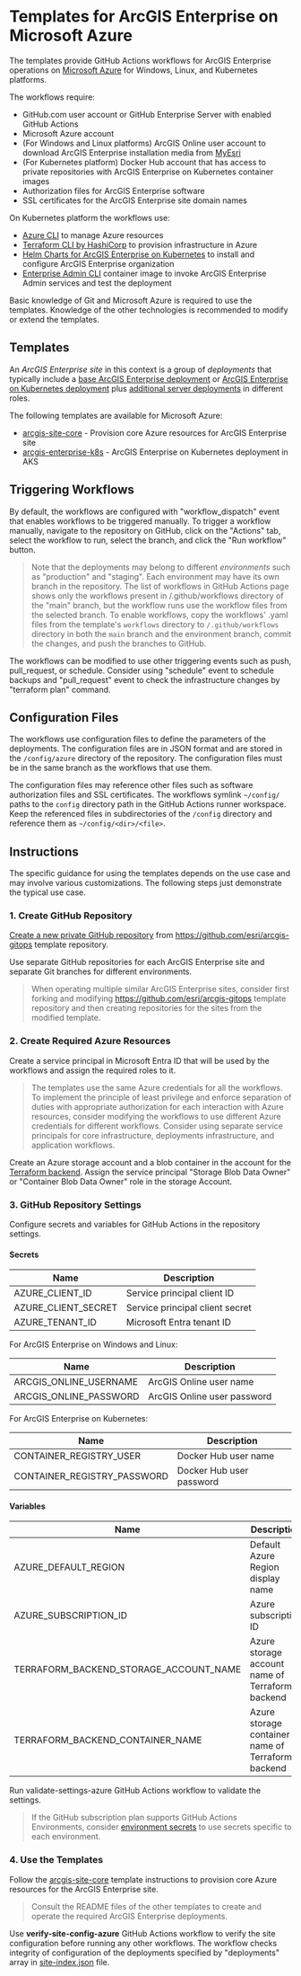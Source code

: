 # Templates for ArcGIS Enterprise on Microsoft Azure

The templates provide GitHub Actions workflows for ArcGIS Enterprise operations on [Microsoft Azure](https://azure.microsoft.com/) for Windows, Linux, and Kubernetes platforms.

The workflows require:

* GitHub.com user account or GitHub Enterprise Server with enabled GitHub Actions
* Microsoft Azure account
* (For Windows and Linux platforms) ArcGIS Online user account to download ArcGIS Enterprise installation media from [MyEsri](https://my.esri.com)
* (For Kubernetes platform) Docker Hub account that has access to private repositories with ArcGIS Enterprise on Kubernetes container images
* Authorization files for ArcGIS Enterprise software
* SSL certificates for the ArcGIS Enterprise site domain names

On Kubernetes platform the workflows use:

* [Azure CLI](https://learn.microsoft.com/en-us/cli/azure/) to manage Azure resources
* [Terraform CLI by HashiCorp](https://developer.hashicorp.com/terraform/cli) to provision infrastructure in Azure
* [Helm Charts for ArcGIS Enterprise on Kubernetes](https://links.esri.com/enterprisekuberneteshelmcharts/1.2.0/deploy-guide) to install and configure ArcGIS Enterprise organization
* [Enterprise Admin CLI](../enterprise-admin-cli/README.md) container image to invoke ArcGIS Enterprise Admin services and test the deployment

Basic knowledge of Git and Microsoft Azure is required to use the templates. Knowledge of the other technologies is recommended to modify or extend the templates.  

## Templates

An *ArcGIS Enterprise site* in this context is a group of *deployments* that typically include a [base ArcGIS Enterprise deployment](https://enterprise.arcgis.com/en/get-started/latest/windows/base-arcgis-enterprise-deployment.htm) or [ArcGIS Enterprise on Kubernetes deployment](https://enterprise-k8s.arcgis.com/en/latest/deploy/system-architecture.htm) plus [additional server deployments](https://enterprise.arcgis.com/en/get-started/latest/windows/additional-server-deployment.htm) in different roles.

The following templates are available for Microsoft Azure:

* [arcgis-site-core](arcgis-site-core/README.md) - Provision core Azure resources for ArcGIS Enterprise site
* [arcgis-enterprise-k8s](arcgis-enterprise-k8s/README.md) - ArcGIS Enterprise on Kubernetes deployment in AKS

## Triggering Workflows

By default, the workflows are configured with "workflow_dispatch" event that enables workflows to be triggered manually. To trigger a workflow manually, navigate to the repository on GitHub, click on the "Actions" tab, select the workflow to run, select the branch, and click the "Run workflow" button.

> Note that the deployments may belong to different *environments* such as "production" and "staging". Each environment may have its own branch in the repository. The list of workflows in GitHub Actions page shows only the workflows present in /.github/workflows directory of the "main" branch, but the workflow runs use the workflow files from the selected branch. To enable workflows, copy the workflows' .yaml files from the template's `workflows` directory to `/.github/workflows` directory in both the `main` branch and the environment branch, commit the changes, and push the branches to GitHub.

The workflows can be modified to use other triggering events such as push, pull_request, or schedule. Consider using "schedule" event to schedule backups and "pull_request" event to check the infrastructure changes by "terraform plan" command.

## Configuration Files

The workflows use configuration files to define the parameters of the deployments. The configuration files are in JSON format and are stored in the `/config/azure` directory of the repository. The configuration files must be in the same branch as the workflows that use them.

The configuration files may reference other files such as software authorization files and SSL certificates. The workflows symlink `~/config/` paths to the `config` directory path in the GitHub Actions runner workspace. Keep the referenced files in subdirectories of the `/config` directory and reference them as `~/config/<dir>/<file>`.

## Instructions

The specific guidance for using the templates depends on the use case and may involve various customizations. The following steps just demonstrate the typical use case.

### 1. Create GitHub Repository

[Create a new private GitHub repository](https://github.com/new?template_name=arcgis-gitops&template_owner=Esri&description=ArcGIS%20Enterprise%20on%20Azure&name=arcgis-enterprise) from https://github.com/esri/arcgis-gitops template repository.

Use separate GitHub repositories for each ArcGIS Enterprise site and separate Git branches for different environments.

> When operating multiple similar ArcGIS Enterprise sites, consider first forking and modifying https://github.com/esri/arcgis-gitops template repository and then creating repositories for the sites from the modified template.

### 2. Create Required Azure Resources

Create a service principal in Microsoft Entra ID that will be used by the workflows and assign the required roles to it.

> The templates use the same Azure credentials for all the workflows. To implement the principle of least privilege and enforce separation of duties with appropriate authorization for each interaction with Azure resources, consider modifying the workflows to use different Azure credentials for different workflows. Consider using separate service principals for core infrastructure, deployments infrastructure, and application workflows.  

Create an Azure storage account and a blob container in the account for the [Terraform backend](https://developer.hashicorp.com/terraform/language/backend/azurerm). Assign the service principal "Storage Blob Data Owner" or "Container Blob Data Owner" role in the storage Account.

### 3. GitHub Repository Settings

Configure secrets and variables for GitHub Actions in the repository settings.

#### Secrets

| Name                | Description                     |
|---------------------|---------------------------------|
| AZURE_CLIENT_ID     | Service principal client ID     |
| AZURE_CLIENT_SECRET | Service principal client secret |
| AZURE_TENANT_ID     | Microsoft Entra tenant ID       |

For ArcGIS Enterprise on Windows and Linux:

| Name                   | Description                 |
|------------------------|-----------------------------|
| ARCGIS_ONLINE_USERNAME | ArcGIS Online user name     |
| ARCGIS_ONLINE_PASSWORD | ArcGIS Online user password |

For ArcGIS Enterprise on Kubernetes:

| Name                        | Description              |
|-----------------------------|--------------------------|
| CONTAINER_REGISTRY_USER     | Docker Hub user name     |
| CONTAINER_REGISTRY_PASSWORD | Docker Hub user password |

#### Variables

| Name                                   | Description                                       |
|----------------------------------------|---------------------------------------------------|
| AZURE_DEFAULT_REGION                   | Default Azure Region display name                 |
| AZURE_SUBSCRIPTION_ID                  | Azure subscription ID                             |
| TERRAFORM_BACKEND_STORAGE_ACCOUNT_NAME | Azure storage account name of Terraform backend   |
| TERRAFORM_BACKEND_CONTAINER_NAME       | Azure storage container name of Terraform backend |

Run validate-settings-azure GitHub Actions workflow to validate the settings.

> If the GitHub subscription plan supports GitHub Actions Environments, consider [environment secrets](https://docs.github.com/en/actions/deployment/targeting-different-environments/using-environments-for-deployment) to use secrets specific to each environment.

### 4. Use the Templates

Follow the [arcgis-site-core](arcgis-site-core/README.md) template instructions to provision core Azure resources for the ArcGIS Enterprise site.

> Consult the README files of the other templates to create and operate the required ArcGIS Enterprise deployments.

Use **verify-site-config-azure** GitHub Actions workflow to verify the site configuration before running any other workflows. The workflow checks integrity of configuration of the deployments specified by "deployments" array in [site-index.json](../config/azure/site-index.json) file.
